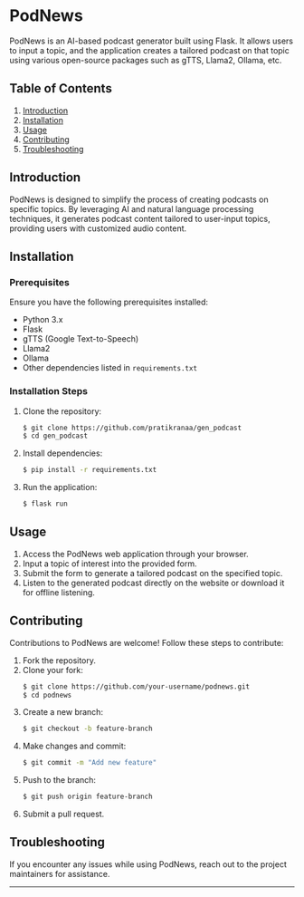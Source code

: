 # PodNews

PodNews is an AI-based podcast generator built using Flask. It allows users to input a topic, and the application creates a tailored podcast on that topic using various open-source packages such as gTTS, Llama2, Ollama, etc.

## Table of Contents

1. [Introduction](#introduction)
2. [Installation](#installation)
3. [Usage](#usage)
4. [Contributing](#contributing)
5. [Troubleshooting](#Troubleshooting)

## Introduction

PodNews is designed to simplify the process of creating podcasts on specific topics. By leveraging AI and natural language processing techniques, it generates podcast content tailored to user-input topics, providing users with customized audio content.

## Installation

### Prerequisites

Ensure you have the following prerequisites installed:

- Python 3.x
- Flask
- gTTS (Google Text-to-Speech)
- Llama2
- Ollama
- Other dependencies listed in `requirements.txt`

### Installation Steps

1. Clone the repository:

   ```bash
   $ git clone https://github.com/pratikranaa/gen_podcast
   $ cd gen_podcast
   ```
2. Install dependencies:

   ```bash
   $ pip install -r requirements.txt
   ```
3. Run the application:

   ```bash
   $ flask run
   ```

## Usage

1. Access the PodNews web application through your browser.
2. Input a topic of interest into the provided form.
3. Submit the form to generate a tailored podcast on the specified topic.
4. Listen to the generated podcast directly on the website or download it for offline listening.

## Contributing

Contributions to PodNews are welcome! Follow these steps to contribute:

1. Fork the repository.
2. Clone your fork:
   ```bash
   $ git clone https://github.com/your-username/podnews.git
   $ cd podnews
   ```
3. Create a new branch:
   ```bash
   $ git checkout -b feature-branch
   ```
4. Make changes and commit:
   ```bash
   $ git commit -m "Add new feature"
   ```
5. Push to the branch:
   ```bash
   $ git push origin feature-branch
   ```
6. Submit a pull request.

## Troubleshooting

If you encounter any issues while using PodNews, reach out to the project maintainers for assistance.

---
